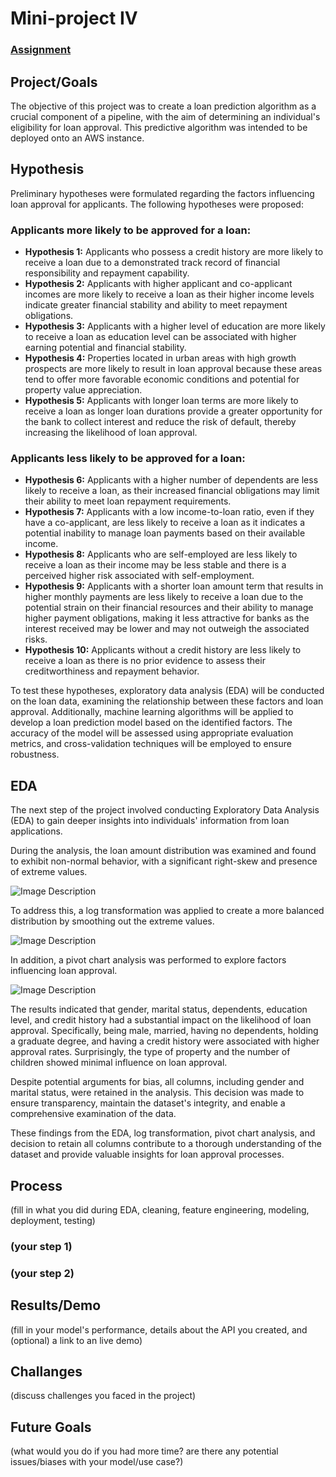 # Mini-project IV

### [Assignment](assignment.md)

## Project/Goals
The objective of this project was to create a loan prediction algorithm as a crucial component of a pipeline, with the aim of determining an individual's eligibility for loan approval. This predictive algorithm was intended to be deployed onto an AWS instance.

## Hypothesis

Preliminary hypotheses were formulated regarding the factors influencing loan approval for applicants. The following hypotheses were proposed:

### Applicants more likely to be approved for a loan: 
- **Hypothesis 1:** Applicants who possess a credit history are more likely to receive a loan due to a demonstrated track record of financial responsibility and repayment capability.
- **Hypothesis 2:** Applicants with higher applicant and co-applicant incomes are more likely to receive a loan as their higher income levels indicate greater financial stability and ability to meet repayment obligations.
- **Hypothesis 3:** Applicants with a higher level of education are more likely to receive a loan as education level can be associated with higher earning potential and financial stability.
- **Hypothesis 4:** Properties located in urban areas with high growth prospects are more likely to result in loan approval because these areas tend to offer more favorable economic conditions and potential for property value appreciation.
- **Hypothesis 5:** Applicants with longer loan terms are more likely to receive a loan as longer loan durations provide a greater opportunity for the bank to collect interest and reduce the risk of default, thereby increasing the likelihood of loan approval.

### Applicants less likely to be approved for a loan:
- **Hypothesis 6:** Applicants with a higher number of dependents are less likely to receive a loan, as their increased financial obligations may limit their ability to meet loan repayment requirements.
- **Hypothesis 7:** Applicants with a low income-to-loan ratio, even if they have a co-applicant, are less likely to receive a loan as it indicates a potential inability to manage loan payments based on their available income.
- **Hypothesis 8:** Applicants who are self-employed are less likely to receive a loan as their income may be less stable and there is a perceived higher risk associated with self-employment.
- **Hypothesis 9:** Applicants with a shorter loan amount term that results in higher monthly payments are less likely to receive a loan due to the potential strain on their financial resources and their ability to manage higher payment obligations, making it less attractive for banks as the interest received may be lower and may not outweigh the associated risks.
- **Hypothesis 10:** Applicants without a credit history are less likely to receive a loan as there is no prior evidence to assess their creditworthiness and repayment behavior.

To test these hypotheses, exploratory data analysis (EDA) will be conducted on the loan data, examining the relationship between these factors and loan approval. Additionally, machine learning algorithms will be applied to develop a loan prediction model based on the identified factors. The accuracy of the model will be assessed using appropriate evaluation metrics, and cross-validation techniques will be employed to ensure robustness.

## EDA 
The next step of the project involved conducting Exploratory Data Analysis (EDA) to gain deeper insights into individuals' information from loan applications. 

During the analysis, the loan amount distribution was examined and found to exhibit non-normal behavior, with a significant right-skew and presence of extreme values. 

![Image Description](image_path)

To address this, a log transformation was applied to create a more balanced distribution by smoothing out the extreme values.

![Image Description](image_path)

In addition, a pivot chart analysis was performed to explore factors influencing loan approval. 

![Image Description](image_path)

The results indicated that gender, marital status, dependents, education level, and credit history had a substantial impact on the likelihood of loan approval. Specifically, being male, married, having no dependents, holding a graduate degree, and having a credit history were associated with higher approval rates. Surprisingly, the type of property and the number of children showed minimal influence on loan approval.

Despite potential arguments for bias, all columns, including gender and marital status, were retained in the analysis. This decision was made to ensure transparency, maintain the dataset's integrity, and enable a comprehensive examination of the data.

These findings from the EDA, log transformation, pivot chart analysis, and decision to retain all columns contribute to a thorough understanding of the dataset and provide valuable insights for loan approval processes.

## Process
(fill in what you did during EDA, cleaning, feature engineering, modeling, deployment, testing)
### (your step 1)
### (your step 2)

## Results/Demo
(fill in your model's performance, details about the API you created, and (optional) a link to an live demo)

## Challanges 
(discuss challenges you faced in the project)

## Future Goals
(what would you do if you had more time? are there any potential issues/biases with your model/use case?)